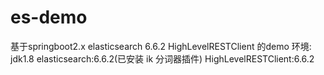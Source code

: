 # es-demo
基于springboot2.x elasticsearch 6.6.2 HighLevelRESTClient  的demo
环境: jdk1.8 elasticsearch:6.6.2(已安装 ik 分词器插件)  HighLevelRESTClient:6.6.2
